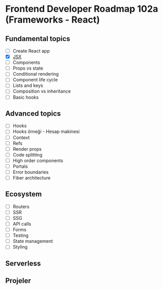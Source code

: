 # Frontend Developer Roadmap 102a (Frameworks - React)

## Fundamental topics

- [ ] Create React app
- [x] [JSX](JSX/)
- [ ] Components
- [ ] Props vs state
- [ ] Conditional rendering
- [ ] Component life cycle
- [ ] Lists and keys
- [ ] Composition vs inheritance
- [ ] Basic hooks

## Advanced topics

- [ ] Hooks
- [ ] Hooks örneği - Hesap makinesi
- [ ] Context
- [ ] Refs
- [ ] Render props
- [ ] Code splitting
- [ ] High order components
- [ ] Portals
- [ ] Error boundaries
- [ ] Fiber architecture

## Ecosystem

- [ ] Routers
- [ ] SSR
- [ ] SSG
- [ ] API calls
- [ ] Forms
- [ ] Testing
- [ ] State management
- [ ] Styling

## Serverless

## Projeler